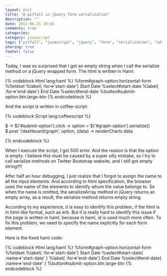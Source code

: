 ```yaml
---
layout: post
title: "A pitfall in jQuery form serialization"
description: ""
date: 2012-06-21 19:43
comments: true
categories: 
category: javascript
tags: ["pitfall", "javascript", "jquery", "form", "serialization", "id", "name"]
sharing: true
footer: false
---
```


Today, I was so surprised that I got an empty string when I call the serialize method on a jQuery wrapped form. 
The html is written in Haml:

{% codeblock Html lang:haml %}
%form#graph-option.horizontal-form
	%fieldset
		%label{ :for=>'start-date'} Start Date
		%select#start-date
		%label{ :for=>'end-date'} End Date
		%select#end-date
		%button#submit-option.btn.large-btn
{% endcodeblock %}

And the script is written in coffee-script:

{% codeblock Script lang:coffeescript %}

$ ->
	$('#submit-option').click ->
		option = $('#graph-option').serialize()
		$.post '/dashboard/graph', option, (data) ->
			renderCharts data

{% endcodeblock %}

When I execute the script, I got 500 error. And the reason is that the option is empty.
I believe this must be caused by a super silly mistake, so I try to call serialize methods on Twitter Bootstrap website, and I still got empty string!!!!

After half an hour debugging, I just realize that I forgot to assign the name to all the input elements. And according to html specification, the browser uses the name of the elements to identify whom the value belongs to. 
So when the name is omitted, the serailizeArray method in jQuery returns an empty array, as a result, the serialize method returns empty string.

According to my experience, it is easy to identify this problem, if the html is in html-like format, such as erb. But it is really hard to identify this issue if the page is written in haml, because in haml, id is used much more often.
To fix this problem, we need to specify the name explicitly for each form element.

Here is the fixed haml code:

{% codeblock Html lang:haml %}
%form#graph-option.horizontal-form
	%fieldset
		%label{ :for=>'start-date'} Start Date
		%select#start-date{ :name=>'start-date' }
		%label{ :for=>'end-date'} End Date
		%select#end-date{ :name=>'end-date' }
		%button#submit-option.btn.large-btn
{% endcodeblock %}


